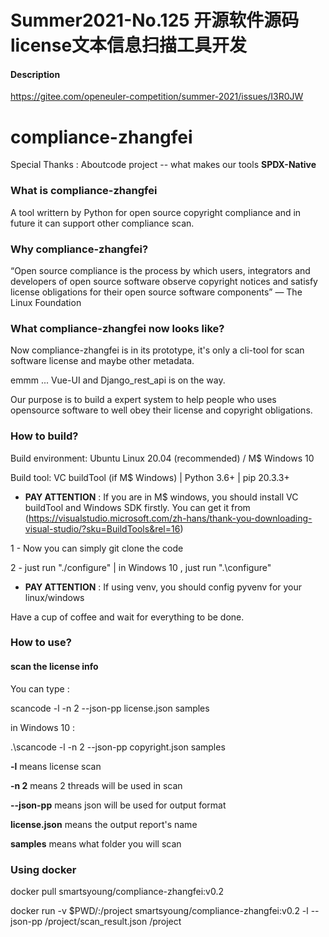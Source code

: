 #  Summer2021-No.125 开源软件源码license文本信息扫描工具开发

#### Description

https://gitee.com/openeuler-competition/summer-2021/issues/I3R0JW

# compliance-zhangfei

Special Thanks : Aboutcode project -- what makes our tools **SPDX-Native**

### What is compliance-zhangfei
A tool writtern by Python for open source copyright compliance and in future it can support other compliance scan.

### Why compliance-zhangfei?
“Open source compliance is the process by which users, integrators and developers of open source software observe copyright notices and satisfy license obligations for their open source software components” — The Linux Foundation

### What compliance-zhangfei now looks like?
Now compliance-zhangfei is in its prototype, it's only a cli-tool for scan software license and maybe other metadata. 

emmm ... Vue-UI and Django_rest_api is on the way.

Our purpose is to build a expert system to help people who uses opensource software to well obey their license and copyright obligations.

### How to build?
Build environment: Ubuntu Linux 20.04 (recommended) / M$ Windows 10 

Build tool: VC buildTool (if M$ Windows) | Python 3.6+ | pip 20.3.3+

* **PAY ATTENTION** : If you are in M$ windows, you should install VC buildTool and Windows SDK firstly. You can get it from (https://visualstudio.microsoft.com/zh-hans/thank-you-downloading-visual-studio/?sku=BuildTools&rel=16)

1 - Now you can simply git clone the code 

2 - just run "./configure" | in Windows 10 , just run ".\configure"

* **PAY ATTENTION** : If using venv, you should config pyvenv for your linux/windows

Have a cup of coffee and wait for everything to be done.

### How to use? 

#### scan the license info  

You can type : 

scancode -l -n 2 --json-pp license.json samples 

in Windows 10 :

.\scancode -l -n 2 --json-pp copyright.json samples

**-l** means license scan

**-n 2** means 2 threads will be used in scan

**--json-pp** means json will be used for output format

**license.json** means the output report's name

**samples** means what folder you will scan

### Using docker
docker pull smartsyoung/compliance-zhangfei:v0.2  

docker run -v $PWD/:/project smartsyoung/compliance-zhangfei:v0.2 -l --json-pp /project/scan_result.json /project